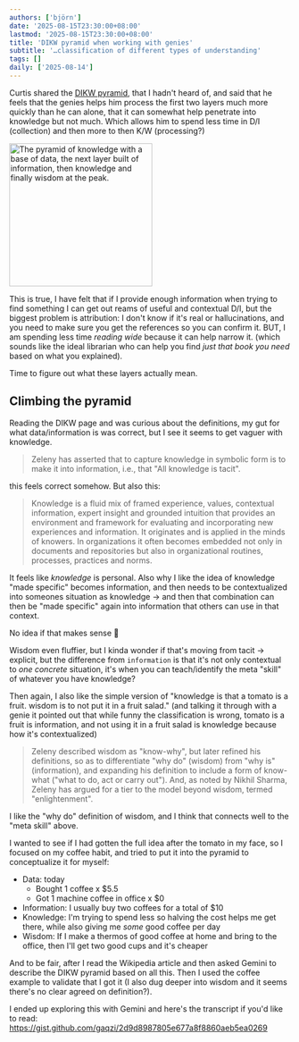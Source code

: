 ```yaml
---
authors: ['björn']
date: '2025-08-15T23:30:00+08:00'
lastmod: '2025-08-15T23:30:00+08:00'
title: 'DIKW pyramid when working with genies'
subtitle: '…classification of different types of understanding'
tags: []
daily: ['2025-08-14']
---
```

Curtis shared the [DIKW pyramid](https://en.wikipedia.org/wiki/DIKW_pyramid), that I hadn't heard of, and said that he feels that the genies helps him process the first two layers much more quickly than he can alone, that it can somewhat help penetrate into knowledge but not much.
Which allows him to spend less time in D/I (collection) and then more to then K/W (processing?)

<a title="Longlivetheux, CC BY-SA 4.0 &lt;https://creativecommons.org/licenses/by-sa/4.0&gt;, via Wikimedia Commons" href="https://commons.wikimedia.org/wiki/File:DIKW_Pyramid.svg"><img width="256" alt="The pyramid of knowledge with a base of data, the next layer built of information, then knowledge and finally wisdom at the peak." src="https://upload.wikimedia.org/wikipedia/commons/thumb/0/06/DIKW_Pyramid.svg/256px-DIKW_Pyramid.svg.png?20220726215947"></a>

This is true, I have felt that if I provide enough information when trying to find something I can get out reams of useful and contextual D/I, but the biggest problem is attribution: I don't know if it's real or hallucinations, and you need to make sure you get the references so you can confirm it. BUT, I am spending less time _reading wide_ because it can help narrow it. (which sounds like the ideal librarian who can help you find _just that book you need_ based on what you explained).

Time to figure out what these layers actually mean.

## Climbing the pyramid

Reading the DIKW page and was curious about the definitions, my gut for what data/information is was correct, but I see it seems to get vaguer with knowledge.

> Zeleny has asserted that to capture knowledge in symbolic form is to make it into information, i.e., that "All knowledge is tacit".

this feels correct somehow. But also this:

> Knowledge is a fluid mix of framed experience, values, contextual information, expert insight and grounded intuition that provides an environment and framework for evaluating and incorporating new experiences and information. It originates and is applied in the minds of knowers. In organizations it often becomes embedded not only in documents and repositories but also in organizational routines, processes, practices and norms.

It feels like _knowledge_ is personal. Also why I like the idea of knowledge "made specific" becomes information, and then needs to be contextualized into someones situation as knowledge -> and then that combination can then be "made specific" again into information that others can use in that context.

No idea if that makes sense 🙂

Wisdom even fluffier, but I kinda wonder if that's moving from tacit -> explicit, but the difference from `information` is that it's not only contextual to _one concrete_ situation, it's when you can teach/identify the meta "skill" of whatever you have knowledge?

Then again, I also like the simple version of "knowledge is that a tomato is a fruit. wisdom is to not put it in a fruit salad."
(and talking it through with a genie it pointed out that while funny the classification is wrong, tomato is a fruit is information, and not using it in a fruit salad is knowledge because how it's contextualized)

> Zeleny described wisdom as "know-why", but later refined his definitions, so as to differentiate "why do" (wisdom) from "why is" (information), and expanding his definition to include a form of know-what ("what to do, act or carry out"). And, as noted by Nikhil Sharma, Zeleny has argued for a tier to the model beyond wisdom, termed "enlightenment".

I like the "why do" definition of wisdom, and I think that connects well to the "meta skill" above.

I wanted to see if I had gotten the full idea after the tomato in my face, so I focused on my coffee habit, and tried to put it into the pyramid to conceptualize it for myself:

- Data: today
    - Bought 1 coffee x $5.5
    - Got 1 machine coffee in office x $0
- Information: I usually buy two coffees for a total of $10
- Knowledge: I'm trying to spend less so halving the cost helps me get there, while also giving me _some_ good coffee per day
- Wisdom: If I make a thermos of good coffee at home and bring to the office, then I'll get two good cups and it's cheaper

And to be fair, after I read the Wikipedia article and then asked Gemini to describe the DIKW pyramid based on all this. Then I used the coffee example to validate that I got it (I also dug deeper into wisdom and it seems there's no clear agreed on definition?).

I ended up exploring this with Gemini and here's the transcript if you'd like to read: https://gist.github.com/gaqzi/2d9d8987805e677a8f8860aeb5ea0269
